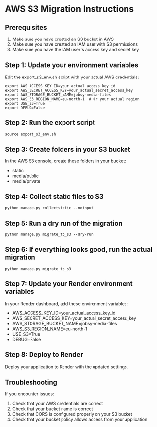 # AWS S3 Migration Instructions

## Prerequisites
1. Make sure you have created an S3 bucket in AWS
2. Make sure you have created an IAM user with S3 permissions
3. Make sure you have the IAM user's access key and secret key

## Step 1: Update your environment variables
Edit the export_s3_env.sh script with your actual AWS credentials:
```
export AWS_ACCESS_KEY_ID=your_actual_access_key_id
export AWS_SECRET_ACCESS_KEY=your_actual_secret_access_key
export AWS_STORAGE_BUCKET_NAME=jobsy-media-files
export AWS_S3_REGION_NAME=eu-north-1  # Or your actual region
export USE_S3=True
export DEBUG=False
```

## Step 2: Run the export script
```
source export_s3_env.sh
```

## Step 3: Create folders in your S3 bucket
In the AWS S3 console, create these folders in your bucket:
- static
- media/public
- media/private

## Step 4: Collect static files to S3
```
python manage.py collectstatic --noinput
```

## Step 5: Run a dry run of the migration
```
python manage.py migrate_to_s3 --dry-run
```

## Step 6: If everything looks good, run the actual migration
```
python manage.py migrate_to_s3
```

## Step 7: Update your Render environment variables
In your Render dashboard, add these environment variables:
- AWS_ACCESS_KEY_ID=your_actual_access_key_id
- AWS_SECRET_ACCESS_KEY=your_actual_secret_access_key
- AWS_STORAGE_BUCKET_NAME=jobsy-media-files
- AWS_S3_REGION_NAME=eu-north-1
- USE_S3=True
- DEBUG=False

## Step 8: Deploy to Render
Deploy your application to Render with the updated settings.

## Troubleshooting
If you encounter issues:
1. Check that your AWS credentials are correct
2. Check that your bucket name is correct 
3. Check that CORS is configured properly on your S3 bucket
4. Check that your bucket policy allows access from your application 